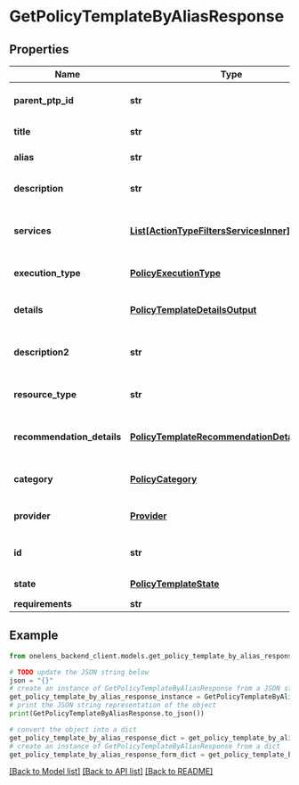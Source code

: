 # GetPolicyTemplateByAliasResponse


## Properties

Name | Type | Description | Notes
------------ | ------------- | ------------- | -------------
**parent_ptp_id** | **str** | The id of the parent policy template pack. | 
**title** | **str** | The title of the policy template. | 
**alias** | **str** | The alias of the policy template. | 
**description** | **str** | The description of the policy template. | [optional] 
**services** | [**List[ActionTypeFiltersServicesInner]**](ActionTypeFiltersServicesInner.md) | The list of services associated the policy template. | 
**execution_type** | [**PolicyExecutionType**](PolicyExecutionType.md) | The execution type of the policy template. | 
**details** | [**PolicyTemplateDetailsOutput**](PolicyTemplateDetailsOutput.md) | The details of the policy template. | 
**description2** | **str** | The description2 of the policy template. | [optional] 
**resource_type** | **str** | The resource type of the policy template. | 
**recommendation_details** | [**PolicyTemplateRecommendationDetailsOutput**](PolicyTemplateRecommendationDetailsOutput.md) | The recommendation details for the policy template. | 
**category** | [**PolicyCategory**](PolicyCategory.md) | The category of the policy template. | 
**provider** | [**Provider**](Provider.md) | The cloud provider of the policy template. | 
**id** | **str** | The unique identifier of the policy template. | 
**state** | [**PolicyTemplateState**](PolicyTemplateState.md) | The state of the policy template. | 
**requirements** | **str** |  | [optional] 

## Example

```python
from onelens_backend_client.models.get_policy_template_by_alias_response import GetPolicyTemplateByAliasResponse

# TODO update the JSON string below
json = "{}"
# create an instance of GetPolicyTemplateByAliasResponse from a JSON string
get_policy_template_by_alias_response_instance = GetPolicyTemplateByAliasResponse.from_json(json)
# print the JSON string representation of the object
print(GetPolicyTemplateByAliasResponse.to_json())

# convert the object into a dict
get_policy_template_by_alias_response_dict = get_policy_template_by_alias_response_instance.to_dict()
# create an instance of GetPolicyTemplateByAliasResponse from a dict
get_policy_template_by_alias_response_form_dict = get_policy_template_by_alias_response.from_dict(get_policy_template_by_alias_response_dict)
```
[[Back to Model list]](../README.md#documentation-for-models) [[Back to API list]](../README.md#documentation-for-api-endpoints) [[Back to README]](../README.md)


